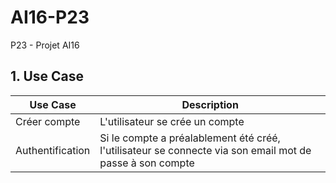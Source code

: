 # AI16-P23
P23 - Projet AI16 

## 1. Use Case
| Use Case | Description |
| -------- | ----------- |
| Créer compte | L'utilisateur se crée un compte |
| Authentification | Si le compte a préalablement été créé, l'utilisateur se connecte via son email mot de passe à son compte |

